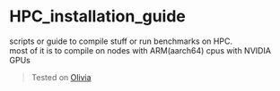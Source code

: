 # HPC_installation_guide
scripts or guide to compile stuff or run benchmarks on HPC. \
most of it is to compile on nodes with ARM(aarch64) cpus with NVIDIA GPUs

> Tested on [Olivia](https://www.sigma2.no/documentation/hpc_machines/olivia.html#olivia)
